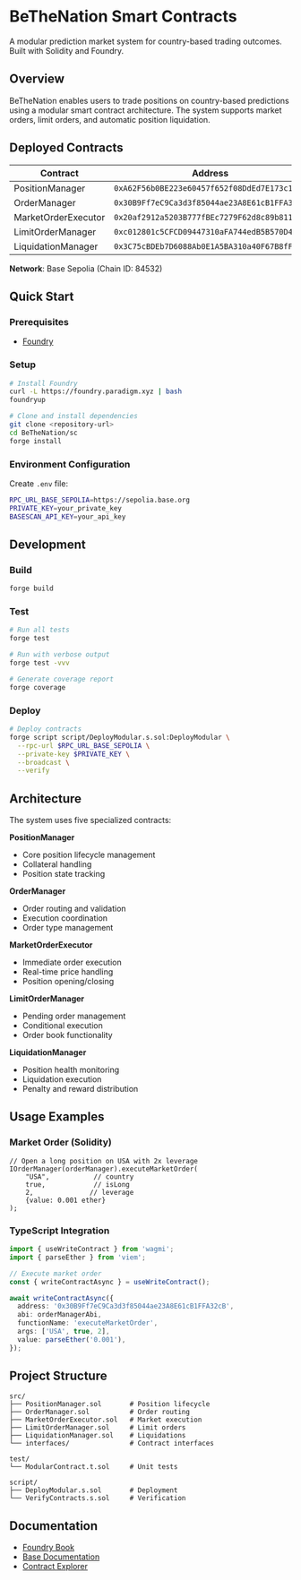 # BeTheNation Smart Contracts

A modular prediction market system for country-based trading outcomes. Built with Solidity and Foundry.

## Overview

BeTheNation enables users to trade positions on country-based predictions using a modular smart contract architecture. The system supports market orders, limit orders, and automatic position liquidation.

## Deployed Contracts

| Contract | Address | Explorer |
|----------|---------|----------|
| PositionManager | `0xA62F56b0BE223e60457f652f08DdEd7E173c1022` | [View](https://sepolia.basescan.org/address/0xA62F56b0BE223e60457f652f08DdEd7E173c1022) |
| OrderManager | `0x30B9Ff7eC9Ca3d3f85044ae23A8E61cB1FFA32cB` | [View](https://sepolia.basescan.org/address/0x30B9Ff7eC9Ca3d3f85044ae23A8E61cB1FFA32cB) |
| MarketOrderExecutor | `0x20af2912a5203B777fBEc7279F62d8c89b811b63` | [View](https://sepolia.basescan.org/address/0x20af2912a5203B777fBEc7279F62d8c89b811b63) |
| LimitOrderManager | `0xc012801c5CFCD09447310aFA744edB5B570D48cC` | [View](https://sepolia.basescan.org/address/0xc012801c5CFCD09447310aFA744edB5B570D48cC) |
| LiquidationManager | `0x3C75cBDEb7D6088Ab0E1A5BA310a40F67B8fF75C` | [View](https://sepolia.basescan.org/address/0x3C75cBDEb7D6088Ab0E1A5BA310a40F67B8fF75C) |

**Network**: Base Sepolia (Chain ID: 84532)

## Quick Start

### Prerequisites
- [Foundry](https://book.getfoundry.sh/getting-started/installation)

### Setup
```bash
# Install Foundry
curl -L https://foundry.paradigm.xyz | bash
foundryup

# Clone and install dependencies
git clone <repository-url>
cd BeTheNation/sc
forge install
```

### Environment Configuration
Create `.env` file:
```bash
RPC_URL_BASE_SEPOLIA=https://sepolia.base.org
PRIVATE_KEY=your_private_key
BASESCAN_API_KEY=your_api_key
```

## Development

### Build
```bash
forge build
```

### Test
```bash
# Run all tests
forge test

# Run with verbose output
forge test -vvv

# Generate coverage report
forge coverage
```

### Deploy
```bash
# Deploy contracts
forge script script/DeployModular.s.sol:DeployModular \
  --rpc-url $RPC_URL_BASE_SEPOLIA \
  --private-key $PRIVATE_KEY \
  --broadcast \
  --verify
```

## Architecture

The system uses five specialized contracts:

**PositionManager**
- Core position lifecycle management
- Collateral handling
- Position state tracking

**OrderManager**
- Order routing and validation
- Execution coordination
- Order type management

**MarketOrderExecutor**
- Immediate order execution
- Real-time price handling
- Position opening/closing

**LimitOrderManager**
- Pending order management
- Conditional execution
- Order book functionality

**LiquidationManager**
- Position health monitoring
- Liquidation execution
- Penalty and reward distribution

## Usage Examples

### Market Order (Solidity)
```solidity
// Open a long position on USA with 2x leverage
IOrderManager(orderManager).executeMarketOrder(
    "USA",           // country
    true,            // isLong
    2,              // leverage
    {value: 0.001 ether}
);
```

### TypeScript Integration
```typescript
import { useWriteContract } from 'wagmi';
import { parseEther } from 'viem';

// Execute market order
const { writeContractAsync } = useWriteContract();

await writeContractAsync({
  address: '0x30B9Ff7eC9Ca3d3f85044ae23A8E61cB1FFA32cB',
  abi: orderManagerAbi,
  functionName: 'executeMarketOrder',
  args: ['USA', true, 2],
  value: parseEther('0.001'),
});
```

## Project Structure

```
src/
├── PositionManager.sol       # Position lifecycle
├── OrderManager.sol          # Order routing
├── MarketOrderExecutor.sol   # Market execution
├── LimitOrderManager.sol     # Limit orders
├── LiquidationManager.sol    # Liquidations
└── interfaces/               # Contract interfaces

test/
└── ModularContract.t.sol     # Unit tests

script/
├── DeployModular.s.sol       # Deployment
└── VerifyContracts.s.sol     # Verification
```

## Documentation

- [Foundry Book](https://book.getfoundry.sh/)
- [Base Documentation](https://docs.base.org/)
- [Contract Explorer](https://sepolia.basescan.org/)

